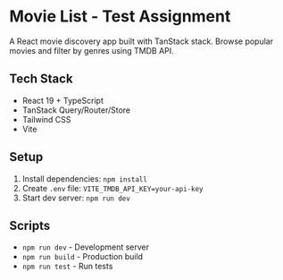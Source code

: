 # Movie List - Test Assignment

A React movie discovery app built with TanStack stack. Browse popular movies and filter by genres using TMDB API.

## Tech Stack

- React 19 + TypeScript
- TanStack Query/Router/Store  
- Tailwind CSS
- Vite

## Setup

1. Install dependencies: `npm install`
2. Create `.env` file: `VITE_TMDB_API_KEY=your-api-key`
3. Start dev server: `npm run dev`

## Scripts

- `npm run dev` - Development server
- `npm run build` - Production build  
- `npm run test` - Run tests
